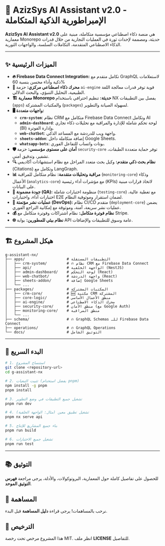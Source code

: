 # 🚀 AzizSys AI Assistant v2.0 - الإمبراطورية الذكية المتكاملة

**AzizSys AI Assistant v2.0** هي منصة ذكاء اصطناعي مؤسسية متكاملة، مبنية على معمارية Monorepo حديثة، ومصممة لإحداث ثورة في العمليات التجارية من خلال قدرات الذكاء الاصطناعي المتقدمة، التكاملات السلسة، والواجهات الثورية.

---

## ✨ الميزات الرئيسية

- **🔥 Firebase Data Connect Integration:** تكامل متقدم مع GraphQL لاستعلامات ذكية وأداء محسن بنسبة 60%
- **🧠 محرك ذكاء اصطناعي مركزي:** حزمة `ai-engine` قوية توفر قدرات معالجة اللغة الطبيعية، التحليل التنبؤي، والبحث الدلالي.
- **🏗️ معمارية Monorepo حديثة:** تنظيم احترافي باستخدام NX يفصل بين التطبيقات (`apps`) والمكتبات المشتركة (`packages`) لسهولة الصيانة والتطوير.
- **🖥️ واجهات متعددة:**
  - **`crm-system`**: نظام CRM متكامل مع Firebase Data Connect وتكامل AI
  - **`admin-dashboard`**: لوحة تحكم شاملة للإدارة والمراقبة مع تحليلات ذكاء تجاري (BI) وإدارة الفوترة.
  - **`web-chatbot`**: واجهة ويب للدردشة مع المساعد الذكي.
  - **`sheets-addon`**: إضافة متكاملة داخل Google Sheets.
  - **`whatsapp-bots`**: بوتات واتساب للتفاعل الفوري.
- **🛡️ أمان على مستوى مؤسسي:** حزمة `security-core` توفر حماية متعددة الطبقات، تشفير، وتدقيق أمني.
- **🔍 نظام بحث ذكي متقدم:** وكيل بحث متعدد المراحل مع نظام استشهادات أكاديمي (Citations) وتكامل مع LangGraph.
- **📊 مراقبة وتحليلات متقدمة:** نظام متكامل للمراقبة (`monitoring-core`) وذكاء الأعمال (`analytics-core`) مع مؤشرات أداء رئيسية (KPIs) لاتخاذ قرارات مبنية على البيانات.
- **🧪 جودة مضمونة (QA):** منظومة اختبارات شاملة (`testing-core`) مع تغطية عالية، اختبارات أداء، واختبارات E2E لضمان استقرار وموثوقية النظام.
- **🚀 عمليات نشر مؤتمتة (DevOps):** نظام CI/CD متقدم (`deployment-core`) يضمن عمليات نشر سريعة، آمنة، وموثوقة مع إمكانية التراجع الفوري.
- **💰 نظام فوترة متكامل:** نظام اشتراكات وفوترة متكامل مع Stripe.
- **🌐 نظام بيئي للمطورين:** بوابة API عامة وسوق للتطبيقات والإضافات.

---

## 🏗️ هيكل المشروع

```
g-assistant-nx/
├── apps/                   # التطبيقات المستقلة
│   ├── crm-system/         # 🔥 نظام CRM مع Firebase Data Connect
│   ├── api/                # الواجهة الخلفية (NestJS)
│   ├── admin-dashboard/    # لوحة التحكم (React)
│   ├── web-chatbot/        # واجهة الدردشة (React)
│   ├── sheets-addon/       # إضافة Google Sheets
│   └── ...
├── packages/               # المكتبات المشتركة
│   ├── crm-core/           # 🆕 مكتبة CRM المشتركة
│   ├── core-logic/         # منطق الأعمال الأساسي
│   ├── ai-engine/          # محرك الذكاء الاصطناعي
│   ├── security-core/      # منطق الأمان (مع Google Auth)
│   ├── monitoring-core/    # منطق المراقبة
│   └── ...
├── schema/                 # 🔥 GraphQL Schemas للـ Firebase Data Connect
├── operations/             # 🔥 GraphQL Operations
└── docs/                   # التوثيق الشامل
```

---

## 🚀 البدء السريع

```bash
# 1. استنساخ المشروع
git clone <repository-url>
cd g-assistant-nx

# 2. تثبيت التبعيات (يفضل استخدام pnpm)
npm install -g pnpm
pnpm install

# 3. تشغيل جميع التطبيقات في وضع التطوير
pnpm run dev

# 4. تشغيل تطبيق معين (مثال: الواجهة الخلفية)
pnpm nx serve api

# 5. بناء جميع المشاريع للإنتاج
pnpm run build

# 6. تشغيل جميع الاختبارات
pnpm run test
```

---

## 📚 التوثيق

للحصول على تفاصيل كاملة حول المعمارية، البروتوكولات، والأدلة، يرجى مراجعة **فهرس التوثيق الموحد**.

## 🤝 المساهمة

نرحب بالمساهمات! يرجى قراءة **دليل المساهمة** قبل البدء.

## 📄 الترخيص

هذا المشروع مرخص تحت رخصة MIT. انظر ملف **LICENSE** للتفاصيل.